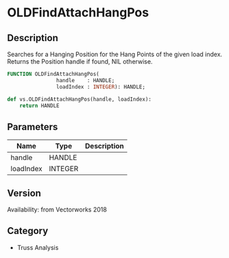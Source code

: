 # OLDFindAttachHangPos

## Description
Searches for a Hanging Position for the Hang Points of the given load index. Returns the Position handle if found, NIL otherwise.

```pascal
FUNCTION OLDFindAttachHangPos(
				handle    : HANDLE;
				loadIndex : INTEGER): HANDLE;
```

```python
def vs.OLDFindAttachHangPos(handle, loadIndex):
    return HANDLE
```

## Parameters
|Name|Type|Description|
|---|---|---|
|handle|HANDLE|   |
|loadIndex|INTEGER|   |

## Version
Availability: from Vectorworks 2018

## Category
* Truss Analysis

